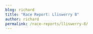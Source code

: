 ```yaml
---
blog: richard
title: "Race Report: Lliswerry 8"
author: richard
permalink: /race-reports/lliswerry-8/
---
```

